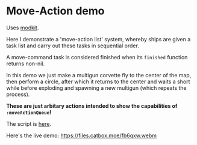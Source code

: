 # Move-Action demo

Uses [modkit](https://github.com/Novaras/modkit).

Here I demonstrate a 'move-action list' system, whereby ships are given a task list and carry out these tasks in sequential order.

A move-command task is considered finished when its `finished` function returns non-nil.

In this demo we just make a multigun corvette fly to the center of the map, then perform a circle, after which it returns to the center and waits a short while before exploding and spawning a new multigun (which repeats the process).

**These are just arbitary actions intended to show the capabilities of `:moveActionQueue`!**

The script is [here](scripts/custom_code/ma_demo.lua).

Here's the live demo: https://files.catbox.moe/fb6qxw.webm
